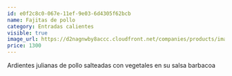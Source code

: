 ```yaml
---
id: e0f2c8c0-067e-11ef-9e03-6d4305f62bcb
name: Fajitas de pollo
category: Entradas calientes
visible: true
image_url: https://d2nagnwby8accc.cloudfront.net/companies/products/images/800/c9555059-aaab-46a6-8aa2-278be6c65849.jpg
price: 1300
---
```


Ardientes julianas de pollo salteadas con vegetales en su salsa barbacoa
